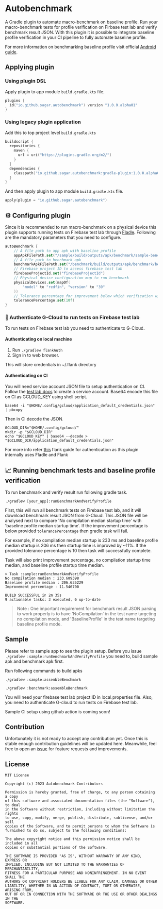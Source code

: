 # Autobenchmark

A Gradle plugin to automate macro-benchmark on baseline profile. 
Run your macro-benchmark tests for profile verification on Firbase test lab and verify benchmark result JSON.
With this plugin it is possible to integrate baseline profile verification in your CI pipeline to fully automate baseline profile. 

For more information on benchmarking baseline profile visit official [Android guide](https://developer.android.com/topic/performance/baselineprofiles/measure-baselineprofile).

## Applying plugin

### Using plugin DSL
Apply plugin to app module `build.gradle.kts` file.
```kotlin
plugins {
  id("io.github.sagar.autobenchmark") version "1.0.0.alpha01"
}
```

### Using legacy plugin application

Add this to top project level `build.gradle.kts`
```kotlin
buildscript {
  repositories {
    maven {
      url = uri("https://plugins.gradle.org/m2/")
    }
  }
  dependencies {
    classpath("io.github.sagar.autobenchmark:gradle-plugin:1.0.0.alpha01")
  }
}
```
And then apply plugin to app module `build.gradle.kts` file.

```kotlin
apply(plugin = "io.github.sagar.autobenchmark")
```

## ⚙️ Configuring plugin

Since it is recommended to run macro-benchmark on a physical device this plugin supports running tests on Firebase test lab through [Fladle](https://runningcode.github.io/fladle/). 
Following are the mandatory parameters that you need to configure.

```kotlin
autoBenchmark {
    // A file path to app apk with baseline profile
    appApkFilePath.set("/sample/build/outputs/apk/benchmark/sample-benchmark.apk")
    // A file path to benchmark apk
    benchmarkApkFilePath.set("/benchmark/build/outputs/apk/benchmark/benchmark-benchmark.apk")
    // Firebase project ID to access firebase test lab
    firebaseProjectId.set("firebaseProjectId")
    // Physical device configuration map to run benchmark
    physicalDevices.set(mapOf(
        "model" to "redfin", "version" to "30"
    ))
    // Tolerance percentage for improvement below which verification will fail
    tolerancePercentage.set(10f)
}
```

### 🔐 Authenticate G-Cloud to run tests on Firebase test lab

To run tests on Firebase test lab you need to authenticate to G-Cloud.

#### Authenticating on local machine

1. Run `./gradlew flankAuth`
2. Sign in to web browser.

This will store credentials in ~/.flank directory

#### Authenticating on CI

You will need service account JSON file to setup authentication on CI. Follow the [test lab docs](https://firebase.google.com/docs/test-lab/android/continuous) to create a service account.
Base64 encode this file on CI as GCLOUD_KEY using shell script. 

```shell
base64 -i "$HOME/.config/gcloud/application_default_credentials.json" | pbcopy
```

Then in CI decode the JSON.

```shell
GCLOUD_DIR="$HOME/.config/gcloud/"
mkdir -p "$GCLOUD_DIR"
echo "$GCLOUD_KEY" | base64 --decode > "$GCLOUD_DIR/application_default_credentials.json"
```

For more info refer [this](https://flank.github.io/flank/#authenticate-with-a-service-account) flank guide for authentication as this plugin internally uses Fladle and Flank

## 📈 Running benchmark tests and baseline profile verification

To run benchmark and verify result run following gradle task.

```shell
./gradlew [your_app]:runBenchmarkAndVerifyProfile
```

First, this will run all benchmark tests on Firebase test lab, and it will download benchmark result JSON from G-Cloud.
This JSON file will be analysed next to compare 'No compilation median startup time' with 'baseline profile median startup time'.
If the improvement percentage is below provided `tolerancePercentage` then gradle task will fail.

For example, if no compilation median startup is 233 ms and baseline profile median startup
is 206 ms then startup time is improved by ~11%. If the provided tolerance percentage is 
10 then task will successfully complete. 

Task will also print improvement percentage, no compilation startup time median, and baseline profile startup time median.

```shell
> Task :sample:runBenchmarkAndVerifyProfile
No compilation median : 233.609398
Baseline profile median : 206.635229
Improvement percentage : 11.546700

BUILD SUCCESSFUL in 2m 35s
9 actionable tasks: 3 executed, 6 up-to-date
```

> Note : One important requirement for benchmark result JSON parsing to work properly 
> is to have 'NoCompilation' in the test name targeting no compilation mode, and 'BaselineProfile' in the test name targeting baseline profile mode.

## Sample
Please refer to sample app to see the plugin setup. Before you issue `./gradlew :sample:runBenchmarkAndVerifyProfile` you need to, 
build sample apk and benchmark apk first.

Run following commands to build apks

```shell
./gradlew :sample:assembleBenchmark
```

```shell
./gradlew :benchmark:assembleBenchmark
```

You will need your firebase test lab project ID in local.properties file. Also, you need to authenticate 
G-cloud to run tests on Firebase test lab.

Sample CI setup using github action is coming soon!

## Contribution
Unfortunately it is not ready to accept any contribution
yet. Once this is stable enough contribution guidelines will be updated here. Meanwhile, feel free to open an [issue](https://github.com/sagar-viradiya/auto-benchmark/issues) for feature requests and improvements.

## License

    MIT License
    
    Copyright (c) 2023 Autobenchmark Contributors
    
    Permission is hereby granted, free of charge, to any person obtaining a copy 
    of this software and associated documentation files (the "Software"), to deal
    in the Software without restriction, including without limitation the rights
    to use, copy, modify, merge, publish, distribute, sublicense, and/or sell
    copies of the Software, and to permit persons to whom the Software is
    furnished to do so, subject to the following conditions:
    
    The above copyright notice and this permission notice shall be included in all
    copies or substantial portions of the Software.
    
    THE SOFTWARE IS PROVIDED "AS IS", WITHOUT WARRANTY OF ANY KIND, EXPRESS OR
    IMPLIED, INCLUDING BUT NOT LIMITED TO THE WARRANTIES OF MERCHANTABILITY,
    FITNESS FOR A PARTICULAR PURPOSE AND NONINFRINGEMENT. IN NO EVENT SHALL THE
    AUTHORS OR COPYRIGHT HOLDERS BE LIABLE FOR ANY CLAIM, DAMAGES OR OTHER
    LIABILITY, WHETHER IN AN ACTION OF CONTRACT, TORT OR OTHERWISE, ARISING FROM,
    OUT OF OR IN CONNECTION WITH THE SOFTWARE OR THE USE OR OTHER DEALINGS IN THE
    SOFTWARE.